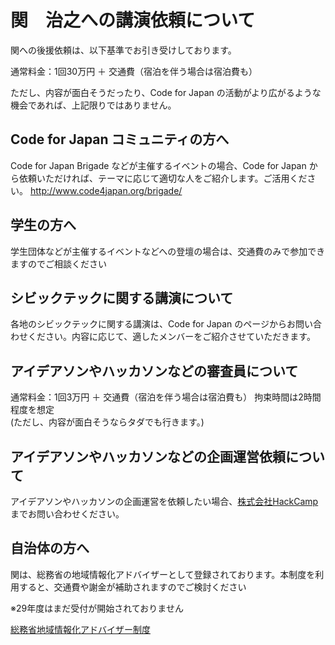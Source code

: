 # 関　治之への講演依頼について

関への後援依頼は、以下基準でお引き受けしております。

通常料金：1回30万円 ＋ 交通費（宿泊を伴う場合は宿泊費も）

ただし、内容が面白そうだったり、Code for Japan の活動がより広がるような機会であれば、上記限りではありません。

## Code for Japan コミュニティの方へ

Code for Japan Brigade などが主催するイベントの場合、Code for Japan から依頼いただければ、テーマに応じて適切な人をご紹介します。ご活用ください。
http://www.code4japan.org/brigade/

## 学生の方へ

学生団体などが主催するイベントなどへの登壇の場合は、交通費のみで参加できますのでご相談ください

## シビックテックに関する講演について
各地のシビックテックに関する講演は、Code for Japan のページからお問い合わせください。内容に応じて、適したメンバーをご紹介させていただきます。

## アイデアソンやハッカソンなどの審査員について

通常料金：1回3万円 ＋ 交通費（宿泊を伴う場合は宿泊費も）
拘束時間は2時間程度を想定  
(ただし、内容が面白そうならタダでも行きます。)

## アイデアソンやハッカソンなどの企画運営依頼について

アイデアソンやハッカソンの企画運営を依頼したい場合、[株式会社HackCamp](http://hackcamp.jp) までお問い合わせください。

## 自治体の方へ
関は、総務省の地域情報化アドバイザーとして登録されております。本制度を利用すると、交通費や謝金が補助されますのでご検討ください

※29年度はまだ受付が開始されておりません

[総務省地域情報化アドバイザー制度](http://www.soumu.go.jp/menu_seisaku/ictseisaku/ictriyou/manager.html)
